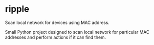 # ripple
Scan local network for devices using MAC address.

Small Python project designed to scan local network for particular MAC addresses and perform actions if it can find them.
